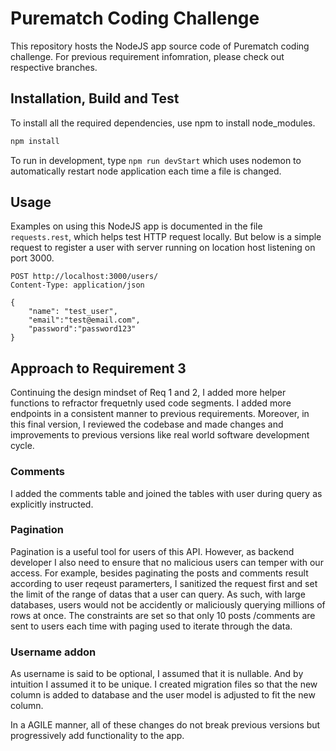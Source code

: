 # Purematch Coding Challenge

This repository hosts the NodeJS app source code of Purematch coding challenge. For previous requirement infomration, please check out respective branches.

## Installation, Build and Test

To install all the required dependencies, use npm to install node_modules.

```bash
npm install
```

To run in development, type `npm run devStart` which uses nodemon to automatically restart node application each time a file is changed.

## Usage

Examples on using this NodeJS app is documented in the file `requests.rest`, which helps test HTTP request locally.
But below is a simple request to register a user with server running on location host listening on port 3000.

```
POST http://localhost:3000/users/
Content-Type: application/json

{
    "name": "test_user",
    "email":"test@email.com",
    "password":"password123"
}
```

## Approach to Requirement 3

Continuing the design mindset of Req 1 and 2, I added more helper functions to refractor frequetnly used code segments. I added more endpoints in a consistent manner to previous requirements. Moreover, in this final version, I reviewed the codebase and made changes and improvements to previous versions like real world software development cycle.

### Comments

I added the comments table and joined the tables with user during query as explicitly instructed.

### Pagination

Pagination is a useful tool for users of this API. However, as backend developer I also need to ensure that no malicious users can temper with our access. For example, besides paginating the posts and comments result according to user reqeust paramerters, I sanitized the request first and set the limit of the range of datas that a user can query. As such, with large databases, users would not be accidently or maliciously querying millions of rows at once. The constraints are set so that only 10 posts /comments are sent to users each time with paging used to iterate through the data.

### Username addon

As username is said to be optional, I assumed that it is nullable. And by intuition I assumed it to be unique. I created migration files so that the new column is added to database and the user model is adjusted to fit the new column.

In a AGILE manner, all of these changes do not break previous versions but progressively add functionality to the app.
